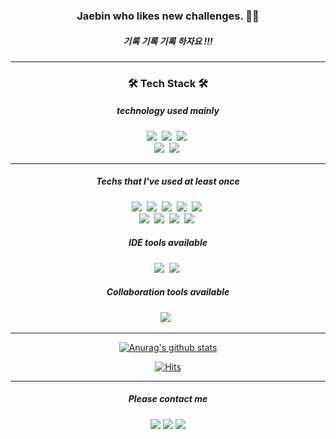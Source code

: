 <div align=center>

### Jaebin who likes new challenges. 🙂😄
##### 기록 기록 기록 하자요 !!!
---

<h3>🛠 Tech Stack 🛠</h3>

##### technology used mainly 
 <p>
   <img src="https://img.shields.io/badge/Java-007396?style=flat-square&logo=Java&logoColor=white"/></a>&nbsp 
<!--    <img src="https://img.shields.io/badge/Spring-6DB33F?logo=Spring&logoColor=white"/></a>&nbsp  -->
   <img src="https://img.shields.io/badge/SpringBoot-6DB33F?style=flat-square&logo=Spring&logoColor=white"/></a>&nbsp 
   <img src="https://img.shields.io/badge/React.js-61DAFB?style=flat-square&logo=React&logoColor=white"/></a>&nbsp 
   <br>
   <img src="https://img.shields.io/badge/MySQL-4479A1?logo=MySQL&logoColor=white"/></a>&nbsp 
   <img src="https://img.shields.io/badge/Oracle-F80000?logo=Oracle&logoColor=white"/></a>&nbsp 
   <br>


</p>
 
---


##### Techs that I've used at least once

<p> 
   <img src="https://img.shields.io/badge/Javascript-ffb13b?style=flat-square&logo=javascript&logoColor=white"/></a>&nbsp 
   <img src="https://img.shields.io/badge/Vue.js-4FC08D?style=flat-square&logo=Vue.js&logoColor=white"/></a>&nbsp 
   <img src="https://img.shields.io/badge/Node.js-339933?style=flat-square&logo=Node.js&logoColor=white"/></a>&nbsp 
   <img src="https://img.shields.io/badge/HTML5-E34F26?logo=HTML5&logoColor=white"/></a>&nbsp 
   <img src="https://img.shields.io/badge/css-1572B6?style=flat-square&logo=css3&logoColor=white"/></a>&nbsp 
   <br>
   <img src="https://img.shields.io/badge/Oracle Cloud-F80000?logo=Oracle&logoColor=white"/></a>&nbsp 
   <img src="https://img.shields.io/badge/AWS-333664?style=flat-square&logo=amazon-aws&logoColor=white"/></a>&nbsp 
   <img src="https://img.shields.io/badge/AWS RDS-007396?style=flat-square&logo=Amazon DynamoDB&logoColor=white"/></a>&nbsp 
   <img src="https://img.shields.io/badge/AWS S3-569A31?style=flat-square&logo=Amazon S3&logoColor=white"/></a>&nbsp 
</p>

##### IDE tools available

<p>
  <img src="https://img.shields.io/badge/IntellijIDEA-000000?logo=IntellijIDEA&logoColor=white"/></a>&nbsp 
  <img src="https://img.shields.io/badge/VisualStudioCode-007ACC?logo=VisualStudioCode&logoColor=white"/></a>&nbsp 
</p>

##### Collaboration tools available

<p>
 <!--슬랙-->
  <img src="https://img.shields.io/badge/Notion-000000?logo=Notion&logoColor=white"/> </a>&nbsp 
</p>

---

<!--
**jaebin1234/jaebin1234** is a ✨ _special_ ✨ repository because its `README.md` (this file) appears on your GitHub profile.
Here are some ideas to get you started:
- 🔭 I’m currently working on ...
- 🌱 I’m currently learning ...
- 👯 I’m looking to collaborate on ...
- 🤔 I’m looking for help with ...
- 💬 Ask me about ...
- 📫 How to reach me: ...
- 😄 Pronouns: ...
- ⚡ Fun fact: ...
-->
<!-- 깃 허브 stats-->
[![Anurag's github stats](https://github-readme-stats.vercel.app/api?username=jaebin1234&show_icons=true&theme=radical)](https://github.com/anuraghazra/github-readme-stats)

<!-- 주로 사용하는 언어-->
<!-- [![Top Langs](https://github-readme-stats.vercel.app/api/top-langs/?username=jaebin1234&layout=compact)](https://github.com/anuraghazra/github-readme-stats)
 -->

<!-- 조회수 -->
[![Hits](https://hits.seeyoufarm.com/api/count/incr/badge.svg?url=https%3A%2F%2Fgithub.com%2Fjaebin1234&count_bg=%23EA852F&title_bg=%239DF4ED&icon=&icon_color=%23AFACAC&title=hits&edge_flat=false)](https://hits.seeyoufarm.com)


---

##### Please contact me
<a href="mailto:jaebin2586@gmail.com"><img src="https://img.shields.io/badge/Gmail-d14836?style=flat-square&logo=Gmail&logoColor=white&link=jaebin2586@gmail.com"/></a>
<a href="mailto:jaebin97@naver.com"><img src="https://img.shields.io/badge/naver-03C75A?style=flat-square&logo=Naver&logoColor=white&link=jaebin2586@gmail.com"/></a>
<a href=""><img src="https://img.shields.io/badge//Notion-000000?logo=Notion&logoColor=white&link="/></a>
</div>
